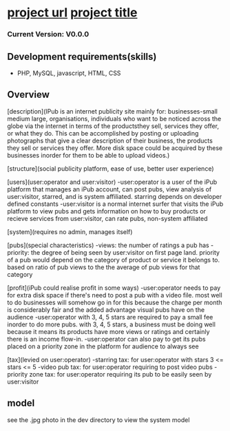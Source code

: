 [project url](https://www.github.com/kerick-jeff/iPub)
[project title](iPub)
======================================================
### Current Version: V0.0.0

## Development requirements(skills)
- PHP, MySQL, javascript, HTML, CSS

## Overview
[description](IPub is an internet publicity site mainly for: businesses-small medium large, organisations, individuals who want to be noticed across the globe via the internet in terms of the productsthey sell, services they offer, or what they do. This can be accomplished by posting or uploading photographs that give a clear description of their business, the products they sell or services they offer. More disk space could be acquired by these businesses inorder for them to be able to upload videos.)

[structure](social publicity platform, ease of use, better user experience)

[users](user:operator and user:visitor)
-user:operator is a user of the iPub platform that manages an iPub account, can post pubs, view analysis of user:visitor, starred, and is system affiliated. starring depends on developer defined constants
-user:visitor is a normal internet surfer that visits the iPub platform to view pubs and gets information on how to buy products or recieve services from user:visitor, can rate pubs, non-system affiliated

[system](requires no admin, manages itself)

[pubs](special characteristics)
-views: the number of ratings a pub has
-priority: the degree of being seen by user:visitor on first page land. priority of a pub would depend on the category of product or service it belongs to. based on ratio of pub views to the the average of pub views for that category

[profit](iPub could realise profit in some ways)
-user:operator needs to pay for extra disk space if there's need to post a pub with a video file. most well to do businesses will somehow go in for this because the charge per month is considerably fair and the added advantage visual pubs have on the audience
-user:operator with 3, 4, 5 stars are required to pay a small fee inorder to do more pubs. with 3, 4, 5 stars, a business must be doing well because it means its products have more views or ratings and certainly there is an income flow-in.
-user:operator can also pay to get its pubs placed on a priority zone in the platform for audience to always see

[tax](levied on user:operator)
-starring tax: for user:operator with stars 3 <= stars <= 5
-video pub tax: for user:operator requiring to post video pubs
-priority zone tax: for user:operator requiring its pub to be easily seen by user:visitor

## model
see the .jpg photo in the dev directory to view the system model

